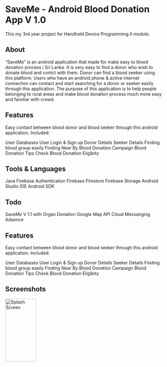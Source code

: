 
# SaveMe - Android Blood Donation App V 1.0

This my 3rd year project for Handheld Device Programming II module.  


## About
“SaveMe” is an android application that made for make easy to blood donation process i Sri Lanka. It is very easy to find a donor who wish to donate blood and contct with them. Donor can find a blood seeker using this platform. Users who have an android phone & active internet connection can contact and start searching for a donor or seeker easily through this application. The purpose of this application is to help people belonging to rural areas and make blood donation process much more easy and familiar with crowd.
## Features
Easy contact between blood donor and blood seeker through this android application.
Included:

User Databases
User Login & Sign up
Donor Details
Seeker Details
Finding blood group easily
Finding Near By Blood Donation Campaign
Blood Donation Tips
Check Blood Donation Eligibity

## Tools & Languages
Java
Firebase Authentication
Firebase Firestore
Firebase Storage
Android Studio IDE
Android SDK
## Todo
SaveMe V 1.1 with Organ Donation
Google Map API
Cloud Messanging
Adsence

## Features
Easy contact between blood donor and blood seeker through this android application.
Included:

User Databases
User Login & Sign up
Donor Details
Seeker Details
Finding blood group easily
Finding Near By Blood Donation Campaign
Blood Donation Tips
Check Blood Donation Eligibity

## Screenshots
<!-- ![App Screenshot](https://github.com/PATHUMI97/SaveMe/blob/master/photo_2022-08-06_04-19-22.jpg)
![App Screenshot](https://github.com/PATHUMI97/SaveMe/blob/master/photo_2022-08-06_04-19-22.jpg)
![App Screenshot](https://github.com/PATHUMI97/SaveMe/blob/master/photo_2022-08-06_04-19-22.jpg)
![App Screenshot](https://github.com/PATHUMI97/SaveMe/blob/master/photo_2022-08-06_04-19-22.jpg) -->
<img src="https://raw.githubusercontent.com/imShakil/BloodBank/master/spalsh.png" alt="Splash Screen" width="98" height="200" />


